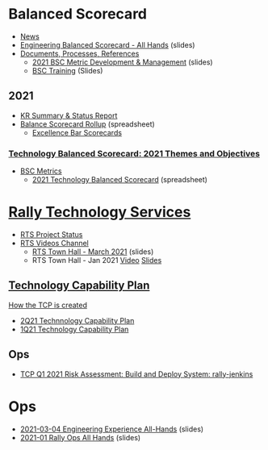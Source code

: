 # Balanced Scorecard
 - [News](https://wiki.audaxhealth.com/x/pk0nBg)
 - [Engineering Balanced Scorecard - All Hands](https://docs.google.com/presentation/d/1-pIkwrFE3Yx1lnyFT1p6hrSf1gCkicGPb48nO_3LcEI/edit?usp=sharing) (slides)
 - [Documents, Processes, References](https://wiki.audaxhealth.com/x/og4OBg)
	 - [2021 BSC Metric Development & Management](https://docs.google.com/presentation/d/1-4TSxcw9p54Xx3Zp0nk1d_LyVCxZo1YRFHl_qIpvSe4/edit?usp=sharing) (slides)
	 - [BSC Training](https://docs.google.com/presentation/d/1rCWR_UedwoTAubVl-vK8ni4LIj_dbgH3EY03DmrqrJU/edit?usp=sharing) (Slides)

## 2021
 - [KR Summary & Status Report](https://docs.google.com/spreadsheets/d/150FoqFnJ5ffIhsbMXZ7wEJbtPoy965AMxQDaHBev3Wg/edit)
 - [Balance Scorecard Rollup](https://docs.google.com/spreadsheets/d/1cruIxZu6uiRnAVWKwU43dfKtAkV3oc1FNjWEqTBpROg/edit#gid=1951531975) (spreadsheet)
	 - [Excellence Bar Scorecards](https://docs.google.com/spreadsheets/d/1i5SSAB469GvgxQmOGInJmXirb1KRuE_btQkrju-J-y4/edit)

### [Technology Balanced Scorecard: 2021 Themes and Objectives](https://wiki.audaxhealth.com/x/oA0OBg)
 - [BSC Metrics](https://wiki.audaxhealth.com/x/IlgfBw)
	 - [2021 Technology Balanced Scorecard](https://docs.google.com/spreadsheets/d/1V8siruMlwb_f9aT9JDUIr5MwvvASoCLTmkxHN-28K7o/edit?usp=sharing) (spreadsheet)


# [Rally Technology Services](https://wiki.audaxhealth.com/x/zR-OBQ)

 - [RTS Project Status](https://docs.google.com/spreadsheets/d/17O9LqcmC2hJiIO4I28kzYLmf0uj210AslM6Q4xo5Bi4/edit?usp=sharing)
 - [RTS Videos Channel](https://wiki.audaxhealth.com/x/XA6WBg)
	 - 	[RTS Town Hall - March 2021](https://docs.google.com/presentation/d/10fRwbL1ZmEBjE3I9qthwHyK12ygG7EEd1fuuKw1ZQIQ/edit?usp=sharing) (slides)
	 - RTS Town Hall - Jan 2021 [Video](https://drive.google.com/file/d/1h973URkbKM-SjWUXH27Uvm3OSx-RXlEy/view?usp=sharing) [Slides](https://docs.google.com/presentation/d/17XkhdQtP1ThbOH_C8JYm0Zygsv0bhpPWIjnQX8BMeM4/edit?usp=sharing)

## [Technology Capability Plan](https://wiki.audaxhealth.com/x/q1YnBg)

[How the TCP is created](https://wiki.audaxhealth.com/x/bdDKBg)

 - [2Q21 Technnology Capability Plan](https://docs.google.com/document/d/1MVxzmsbXjQ_VQKHEHiVlPBAKUGtAOhxeoOuc4flm2Wo/edit?usp=sharing)
 - [1Q21 Technology Capability Plan](https://docs.google.com/document/d/1X3mbn9aZQ0w6XU6dkIVTQpXjQ0N7o1Ri9YdOKC2Qsls/edit?usp=sharing)

## Ops

 - [TCP Q1 2021 Risk Assessment: Build and Deploy System: rally-jenkins](https://wiki.audaxhealth.com/x/5WofBw)

# Ops

 - [2021-03-04 Engineering Experience All-Hands](https://docs.google.com/presentation/d/11-wWaJQxJ6g9R9CPnGmM4Mx0YC9vMUgRtZSZqp8qvsQ/edit?usp=sharing) (slides)
 - [2021-01 Rally Ops All Hands](https://docs.google.com/presentation/d/1y2hgtr_9ByDm_Pnw4ZSk6fbs2w33BK6K3_YZq6isMTo/edit?usp=sharing) (slides)

<!--stackedit_data:
eyJoaXN0b3J5IjpbNDk3NzE4MDAsLTEyNjg4Mzk3NzAsMTc4OT
AxMDgxOCw0NDU4MTE3OTEsLTEwOTQwMzMyMTgsMTIwNzM3Mzgy
NSwxNTEwMjA2MTUzLDEyNDMwNzM4MTIsLTY1NTMwNjk1LC01OT
E2NjI2NiwxNzY4NDkxMTMwLDIwMjU1MTU4NjMsLTUzODMzOTk5
OSwtOTQ0NDIwMjIyLDMyMjcxNjkwOSw5ODU4NjA0MjNdfQ==
-->